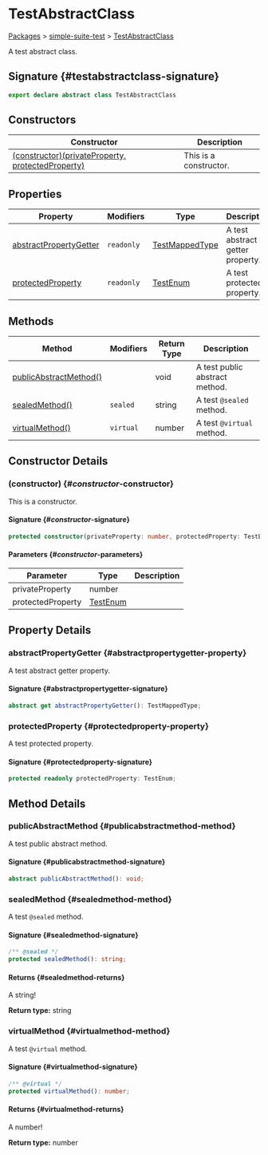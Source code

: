 # TestAbstractClass

[Packages](./) &gt; [simple-suite-test](./simple-suite-test) &gt; [TestAbstractClass](./simple-suite-test/testabstractclass-class)

A test abstract class.

## Signature {#testabstractclass-signature}

```typescript
export declare abstract class TestAbstractClass
```

## Constructors

| Constructor | Description |
| --- | --- |
| [(constructor)(privateProperty, protectedProperty)](./simple-suite-test/testabstractclass-class#_constructor_-constructor) | This is a constructor. |

## Properties

| Property | Modifiers | Type | Description |
| --- | --- | --- | --- |
| [abstractPropertyGetter](./simple-suite-test/testabstractclass-class#abstractpropertygetter-property) | `readonly` | [TestMappedType](./simple-suite-test#testmappedtype-typealias) | A test abstract getter property. |
| [protectedProperty](./simple-suite-test/testabstractclass-class#protectedproperty-property) | `readonly` | [TestEnum](./simple-suite-test#testenum-enum) | A test protected property. |

## Methods

| Method | Modifiers | Return Type | Description |
| --- | --- | --- | --- |
| [publicAbstractMethod()](./simple-suite-test/testabstractclass-class#publicabstractmethod-method) |  | void | A test public abstract method. |
| [sealedMethod()](./simple-suite-test/testabstractclass-class#sealedmethod-method) | `sealed` | string | A test `@sealed` method. |
| [virtualMethod()](./simple-suite-test/testabstractclass-class#virtualmethod-method) | `virtual` | number | A test `@virtual` method. |

## Constructor Details

### (constructor) {#_constructor_-constructor}

This is a constructor.

#### Signature {#_constructor_-signature}

```typescript
protected constructor(privateProperty: number, protectedProperty: TestEnum);
```

#### Parameters {#_constructor_-parameters}

| Parameter | Type | Description |
| --- | --- | --- |
| privateProperty | number |  |
| protectedProperty | [TestEnum](./simple-suite-test#testenum-enum) |  |

## Property Details

### abstractPropertyGetter {#abstractpropertygetter-property}

A test abstract getter property.

#### Signature {#abstractpropertygetter-signature}

```typescript
abstract get abstractPropertyGetter(): TestMappedType;
```

### protectedProperty {#protectedproperty-property}

A test protected property.

#### Signature {#protectedproperty-signature}

```typescript
protected readonly protectedProperty: TestEnum;
```

## Method Details

### publicAbstractMethod {#publicabstractmethod-method}

A test public abstract method.

#### Signature {#publicabstractmethod-signature}

```typescript
abstract publicAbstractMethod(): void;
```

### sealedMethod {#sealedmethod-method}

A test `@sealed` method.

#### Signature {#sealedmethod-signature}

```typescript
/** @sealed */
protected sealedMethod(): string;
```

#### Returns {#sealedmethod-returns}

A string!

**Return type:** string

### virtualMethod {#virtualmethod-method}

A test `@virtual` method.

#### Signature {#virtualmethod-signature}

```typescript
/** @virtual */
protected virtualMethod(): number;
```

#### Returns {#virtualmethod-returns}

A number!

**Return type:** number
